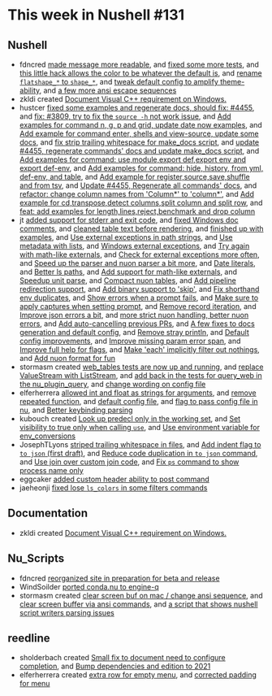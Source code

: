 # This week in Nushell #131

## Nushell

- fdncred [made message more readable](https://github.com/nushell/nushell/pull/4646), and [fixed some more tests](https://github.com/nushell/nushell/pull/4607), and [this little hack allows the color to be whatever the default is](https://github.com/nushell/nushell/pull/4590), and [rename `flatshape_*` to `shape_*`](https://github.com/nushell/nushell/pull/4589), and [tweak default config to amplify theme-ability](https://github.com/nushell/nushell/pull/4572), and [a few more ansi escape sequences](https://github.com/nushell/nushell/pull/4553)
- zkldi created [Document Visual C++ requirement on Windows.](https://github.com/nushell/nushell/pull/4641)
- hustcer [fixed some examples and regenerate docs, should fix: #4455](https://github.com/nushell/nushell/pull/4639), and [fix: #3809, try to fix the `source -h` not work issue](https://github.com/nushell/nushell/pull/4627), and [Add examples for command n, g, p and grid, update date now examples](https://github.com/nushell/nushell/pull/4622), and [Add example for command enter, shells and view-source, update some docs](https://github.com/nushell/nushell/pull/4604), and [fix strip trailing whitespace for make_docs script](https://github.com/nushell/nushell/pull/4597), and [update #4455, regenerate commands' docs and update make_docs script](https://github.com/nushell/nushell/pull/4586), and [Add examples for command: use,module,export def,export env and export def-env](https://github.com/nushell/nushell/pull/4584), and [Add examples for command: hide, history, from yml, def-env, and table](https://github.com/nushell/nushell/pull/4581), and [Add example for register,source,save,shuffle and from tsv](https://github.com/nushell/nushell/pull/4577), and [Update #4455, Regenerate all commands' docs](https://github.com/nushell/nushell/pull/4557), and [refactor: change column names from 'Column*' to 'column*'](https://github.com/nushell/nushell/pull/4556), and [Add example for cd,transpose,detect columns,split column and split row](https://github.com/nushell/nushell/pull/4549), and [feat: add examples for length,lines,reject,benchmark and drop column](https://github.com/nushell/nushell/pull/4547)
- jt [added support for stderr and exit code](https://github.com/nushell/nushell/pull/4647), and [fixed Windows doc comments](https://github.com/nushell/nushell/pull/4643), and [cleaned table text before rendering](https://github.com/nushell/nushell/pull/4638), and [finished up with examples](https://github.com/nushell/nushell/pull/4637), and [Use external exceptions in path strings](https://github.com/nushell/nushell/pull/4636), and [Use metadata with lists](https://github.com/nushell/nushell/pull/4635), and [Windows external exceptions](https://github.com/nushell/nushell/pull/4632), and [Try again with math-like externals](https://github.com/nushell/nushell/pull/4629), and [Check for external exceptions more often](https://github.com/nushell/nushell/pull/4628), and [Speed up the parser and nuon parser a bit more](https://github.com/nushell/nushell/pull/4626), and [Date literals](https://github.com/nushell/nushell/pull/4619), and [Better ls paths](https://github.com/nushell/nushell/pull/4612), and [Add support for math-like externals](https://github.com/nushell/nushell/pull/4606), and [Speedup unit parse](https://github.com/nushell/nushell/pull/4598), and [Compact nuon tables](https://github.com/nushell/nushell/pull/4596), and [Add pipeline redirection support](https://github.com/nushell/nushell/pull/4594), and [Add binary support to 'skip'](https://github.com/nushell/nushell/pull/4588), and [Fix shorthand env duplicates](https://github.com/nushell/nushell/pull/4587), and [Show errors when a prompt fails](https://github.com/nushell/nushell/pull/4585), and [Make sure to apply captures when setting prompt](https://github.com/nushell/nushell/pull/4583), and [Remove record iteration](https://github.com/nushell/nushell/pull/4582), and [Improve json errors a bit](https://github.com/nushell/nushell/pull/4579), and [more strict nuon handling, better nuon errors](https://github.com/nushell/nushell/pull/4576), and [Add auto-cancelling previous PRs](https://github.com/nushell/nushell/pull/4573), and [A few fixes to docs generation and default config](https://github.com/nushell/nushell/pull/4570), and [Remove stray println](https://github.com/nushell/nushell/pull/4568), and [Default config improvements](https://github.com/nushell/nushell/pull/4565), and [Improve missing param error span](https://github.com/nushell/nushell/pull/4560), and [Improve full help for flags](https://github.com/nushell/nushell/pull/4559), and [Make 'each' implicitly filter out nothings](https://github.com/nushell/nushell/pull/4546), and [Add nuon format for fun](https://github.com/nushell/nushell/pull/4401)
- stormasm created [web_tables tests are now up and running](https://github.com/nushell/nushell/pull/4623), and [replace ValueStream with ListStream](https://github.com/nushell/nushell/pull/4621), and [add back in the tests for query_web in the nu_plugin_query](https://github.com/nushell/nushell/pull/4614), and [change wording on config file](https://github.com/nushell/nushell/pull/4555)
- elferherrera [allowed int and float as strings for arguments](https://github.com/nushell/nushell/pull/4615), and [remove repeated function](https://github.com/nushell/nushell/pull/4600), and [default config file](https://github.com/nushell/nushell/pull/4554), and [flag to pass config file in nu](https://github.com/nushell/nushell/pull/4552), and [Better keybinding parsing](https://github.com/nushell/nushell/pull/4543)
- kubouch created [Look up predecl only in the working set](https://github.com/nushell/nushell/pull/4592), and [Set visibility to true only when calling `use`](https://github.com/nushell/nushell/pull/4591), and [Use environment variable for env_conversions](https://github.com/nushell/nushell/pull/4566)
- JosephTLyons [striped trailing whitespace in files](https://github.com/nushell/nushell/pull/4575), and [Add indent flag to `to json` (first draft)](https://github.com/nushell/nushell/pull/4571), and [Reduce code duplication in `to json` command](https://github.com/nushell/nushell/pull/4551), and [Use join over custom join code](https://github.com/nushell/nushell/pull/4548), and [Fix `ps` command to show process name only](https://github.com/nushell/nushell/pull/4544)
- eggcaker [added custom header ability to post command](https://github.com/nushell/nushell/pull/4558)
- jaeheonji [fixed lose `ls_colors` in some filters commands](https://github.com/nushell/nushell/pull/4525)

## Documentation

- zkldi created [Document Visual C++ requirement on Windows.](https://github.com/nushell/nushell.github.io/pull/224)

## Nu_Scripts

- fdncred [reorganized site in preparation for beta and release](https://github.com/nushell/nu_scripts/pull/161)
- WindSoilder [ported conda.nu to engine-q](https://github.com/nushell/nu_scripts/pull/160)
- stormasm created [clear screen buf on mac / change ansi sequence](https://github.com/nushell/nu_scripts/pull/159), and [clear screen buffer via ansi commands](https://github.com/nushell/nu_scripts/pull/158), and [a script that shows nushell script writers parsing issues](https://github.com/nushell/nu_scripts/pull/157)

## reedline

- sholderbach created [Small fix to document need to configure completion](https://github.com/nushell/reedline/pull/325), and [Bump dependencies and edition to 2021](https://github.com/nushell/reedline/pull/310)
- elferherrera created [extra row for empty menu](https://github.com/nushell/reedline/pull/322), and [corrected padding for menu](https://github.com/nushell/reedline/pull/319)
